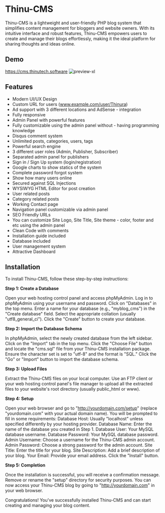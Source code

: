 
# Thinu-CMS

Thinu-CMS is a lightweight and user-friendly PHP blog system that simplifies content management for bloggers and website owners. With its intuitive interface and robust features, Thinu-CMS empowers users to create and manage their blogs effortlessly, making it the ideal platform for sharing thoughts and ideas online.


## Demo

https://cms.thinutech.software
![preview-xl](https://github.com/Thinura660/Thinu-CMS/assets/75845537/a9048c42-34ed-426f-90cb-dd3229d09880)


## Features

- Modern UI/UX Design
- Custom URL for users (www.example.com/user/Thinura)
- Ad support with 3 different locations and AdSense - integration
- Fully responsive
- Admin Panel with powerful features
- Fully customizable using the admin panel without - having programming knowledge
- Disqus comment system
- Unlimited posts, categories, users, tags
- Powerful search engine
- 3 different user roles (Admin, Publisher, Subscriber)
- Separated admin panel for publishers
- Sign in / Sign Up system (login/registration)
- Google charts to show statics of the system
- Complete password forgot system
- Show how many users online
- Secured against SQL Injections
- WYSIWYG HTML Editor for post creation
- User related posts
- Category related posts
- Working Contact page
- Navigation panel customizable via admin panel
- SEO Friendly URLs
- You can customize Site Logo, Site Title, Site theme - color, footer and etc using the admin panel
- Clean Code with comments
- Installation guide included
- Database included
- User management system
- Attractive Dashboard


## Installation

To install Thinu-CMS, follow these step-by-step instructions:

**Step 1: Create a Database**

Open your web hosting control panel and access phpMyAdmin.
Log in to phpMyAdmin using your username and password.
Click on "Databases" in the top menu.
Enter a name for your database (e.g., "myblog_cms") in the "Create database" field.
Select the appropriate collation (usually "utf8_general_ci").
Click the "Create" button to create your database.


**Step 2: Import the Database Schema**

In phpMyAdmin, select the newly created database from the left sidebar.
Click on the "Import" tab in the top menu.
Click the "Choose File" button and locate the "cms.sql" file from your Thinu-CMS installation package.
Ensure the character set is set to "utf-8" and the format is "SQL."
Click the "Go" or "Import" button to import the database schema.


**Step 3: Upload Files**

Extract the Thinu-CMS files on your local computer.
Use an FTP client or your web hosting control panel's file manager to upload all the extracted files to your website's root directory (usually public_html or www).


**Step 4: Setup**

Open your web browser and go to "http://yourdomain.com/setup" (replace "yourdomain.com" with your actual domain name).
You will be prompted to fill in some requirements:
Database Host: Usually "localhost" unless specified differently by your hosting provider.
Database Name: Enter the name of the database you created in Step 1.
Database User: Your MySQL database username.
Database Password: Your MySQL database password.
Admin Username: Choose a username for the Thinu-CMS admin account.
Admin Password: Choose a strong password for the admin account.
Site Title: Enter the title for your blog.
Site Description: Add a brief description of your blog.
Your Email: Provide your email address.
Click the "Install" button.


**Step 5: Completion**

Once the installation is successful, you will receive a confirmation message.
Remove or rename the "setup" directory for security purposes.
You can now access your Thinu-CMS blog by going to "http://yourdomain.com" in your web browser.

Congratulations! You've successfully installed Thinu-CMS and can start creating and managing your blog content.
